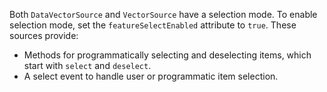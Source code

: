 Both `DataVectorSource` and `VectorSource` have a selection mode. To enable selection mode, set the `featureSelectEnabled` attribute to `true`. These sources provide:
- Methods for programmatically selecting and deselecting items, which start with `select` and `deselect`.
- A select event to handle user or programmatic item selection.
